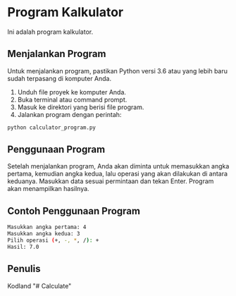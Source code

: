 # Program Kalkulator

Ini adalah program kalkulator.

## Menjalankan Program

Untuk menjalankan program, pastikan Python versi 3.6 atau yang lebih baru sudah terpasang di komputer Anda.

1. Unduh file proyek ke komputer Anda.
2. Buka terminal atau command prompt.
3. Masuk ke direktori yang berisi file program.
4. Jalankan program dengan perintah:

```bash
python calculator_program.py
```

## Penggunaan Program

Setelah menjalankan program, Anda akan diminta untuk memasukkan angka pertama, kemudian angka kedua, lalu operasi yang akan dilakukan di antara keduanya. Masukkan data sesuai permintaan dan tekan Enter. Program akan menampilkan hasilnya.

## Contoh Penggunaan Program

```bash
Masukkan angka pertama: 4
Masukkan angka kedua: 3
Pilih operasi (+, -, *, /): +
Hasil: 7.0
```

## Penulis

Kodland
"# Calculate" 
